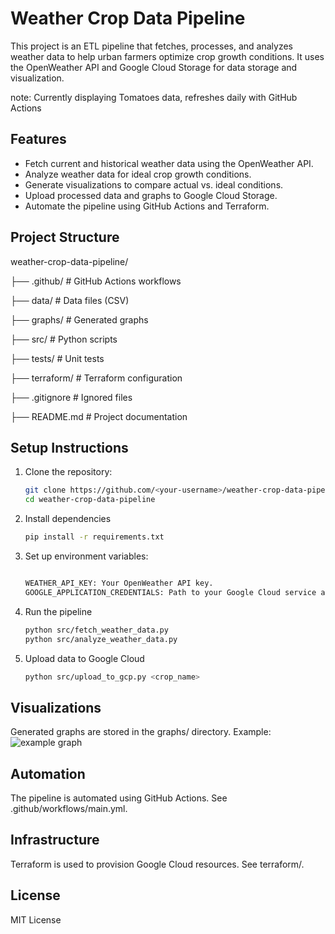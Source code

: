 # Weather Crop Data Pipeline

This project is an ETL pipeline that fetches, processes, and analyzes weather data to help urban farmers optimize crop growth conditions. It uses the OpenWeather API and Google Cloud Storage for data storage and visualization. 

note: Currently displaying Tomatoes data, refreshes daily with GitHub Actions

## Features
- Fetch current and historical weather data using the OpenWeather API.
- Analyze weather data for ideal crop growth conditions.
- Generate visualizations to compare actual vs. ideal conditions.
- Upload processed data and graphs to Google Cloud Storage.
- Automate the pipeline using GitHub Actions and Terraform.

## Project Structure
weather-crop-data-pipeline/ 

├── .github/ # GitHub Actions workflows 

├── data/ # Data files (CSV) 

├── graphs/ # Generated graphs 

├── src/ # Python scripts 

├── tests/ # Unit tests 

├── terraform/ # Terraform configuration 

├── .gitignore # Ignored files 

├── README.md # Project documentation 


## Setup Instructions
1. Clone the repository:
   ```bash
   git clone https://github.com/<your-username>/weather-crop-data-pipeline.git
   cd weather-crop-data-pipeline
2. Install dependencies
   ```bash
   pip install -r requirements.txt
3. Set up environment variables:
   ```bash

   WEATHER_API_KEY: Your OpenWeather API key.
   GOOGLE_APPLICATION_CREDENTIALS: Path to your Google Cloud service account key.
4. Run the pipeline
   ```bash
   python src/fetch_weather_data.py
   python src/analyze_weather_data.py
4. Upload data to Google Cloud
   ```bash
   python src/upload_to_gcp.py <crop_name>

## Visualizations
Generated graphs are stored in the graphs/ directory. Example: ![example graph](image.png)

## Automation
The pipeline is automated using GitHub Actions. See .github/workflows/main.yml.

## Infrastructure
Terraform is used to provision Google Cloud resources. See terraform/.

## License
MIT License
